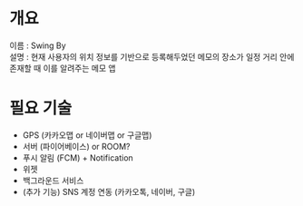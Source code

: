 # 개요
이름 : Swing By<br>
설명 : 현재 사용자의 위치 정보를 기반으로 등록해두었던 메모의 장소가 일정 거리 안에 존재할 때 이를 알려주는 메모 앱

# 필요 기술
- GPS (카카오맵 or 네이버맵 or 구글맵)
- 서버 (파이어베이스) or ROOM?
- 푸시 알림 (FCM) + Notification
- 위젯
- 백그라운드 서비스
- (추가 기능) SNS 계정 연동 (카카오톡, 네이버, 구글)
